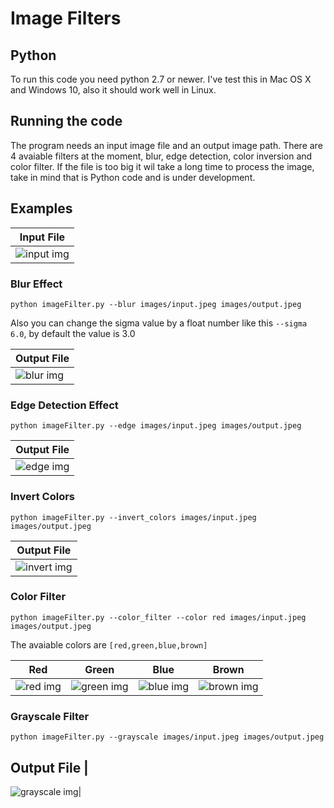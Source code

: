 # Image Filters
## Python 
To run this code you need python 2.7 or newer. I've test this in Mac OS X and Windows 10, also it should work well in Linux.

## Running the code
The program needs an input image file and an output image path. There are 4 avaiable filters at the moment, blur, edge detection, color inversion and color filter.
If the file is too big it wil take a long time to process the image, take in mind that is Python code and is under development.

## Examples

Input File | 
------------ |
![input img](https://i.imgur.com/DNBiwzn.jpg) | 

### Blur Effect

`python imageFilter.py --blur images/input.jpeg images/output.jpeg`

Also you can change the sigma value by a float number like this `--sigma 6.0`, by default the value is 3.0

Output File | 
------------ |
![blur img](https://i.imgur.com/YWQphHJ.jpg) | 

### Edge Detection Effect

`python imageFilter.py --edge images/input.jpeg images/output.jpeg`

Output File | 
------------ |
![edge img](https://i.imgur.com/VHJtube.jpg) | 

### Invert Colors

`python imageFilter.py --invert_colors images/input.jpeg images/output.jpeg`

Output File | 
------------ |
![invert img](https://i.imgur.com/LR6TuPG.jpg) | 

### Color Filter

`python imageFilter.py --color_filter --color red images/input.jpeg images/output.jpeg`

The avaiable colors are  `[red,green,blue,brown]`

| Red | Green | Blue | Brown | 
| --- | ----- | ---- | ----- |
| ![red img](https://i.imgur.com/HNBHKp9.jpg) | ![green img](https://i.imgur.com/acO15Dv.jpg) | ![blue img](https://i.imgur.com/jS4HmIe.jpg) | ![brown img](https://i.imgur.com/dKslZfo.jpg) |

### Grayscale Filter

`python imageFilter.py --grayscale images/input.jpeg images/output.jpeg`

Output File | 
--
![grayscale img](https://i.imgur.com/DxwKCz0.jpg)|



